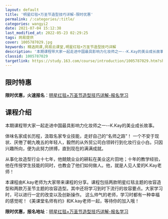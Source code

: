 ```yaml
---
layout: default
title: '明星红毯+万圣节造型技巧详解-限时优惠'
permalink: /:categories/:title/
categories: wangyi2
date: 2021-07-04 15:12:38
last_modified_at: 2022-05-23 02:29:25
tags: 网易提供
cover: 1005787029.jpg
keywords: 精选网课,网易云课堂,明星红毯+万圣节造型技巧详解
description: '本期课程带大家一起走进中国最具影响力化妆师之一--K.Kay的美业成长故事。体味名家成长历程，汲取名家专业技能，走好自己'
classid: 1005787029
targetlink: https://study.163.com/course/introduction/1005787029.htm?share=1&shareId=1025206652&utm_campaign=share&utm_medium=iphoneShare&utm_source=&utm_u=1025206652
---
```


## 限时特惠

**限时优惠，火速报名**：[明星红毯+万圣节造型技巧详解-报名学习](https://study.163.com/course/introduction/1005787029.htm?share=1&shareId=1025206652&utm_campaign=share&utm_medium=iphoneShare&utm_source=&utm_u=1025206652)

## 课程介绍

本期课程带大家一起走进中国最具影响力化妆师之一--K.Kay的美业成长故事。

体味名家成长历程，汲取名家专业技能，走好自己的“名师之路”！ 一个不安于现状、厌倦了朝九晚五的年轻人，毅然的从外贸公司白领转行到化妆行业小白。只因兴趣所向，便为此努力拼搏，直到现在的满满成就。

从事化妆造型行业十七年，他兢兢业业的耕耘在美业这片田地；十年的教学经验，他在传授学生技能的同时，也教会了他们如何做人。他，就是人见人爱的K.Kay老师！

本课程由K.kay老师为大家带来课程的分享。课程包括两款明星红毯主题的妆容造型和两款万圣节主题的妆容造型。其中还将学习到时下流行的妆容要点。大家学习时，可以进行一定的改变以及创新操作。 这么帅气的老师，学习时都有一种幸福的感觉呢！《美课堂名师有约》和K.kay老师一起，等待你的加入哦！

**限时优惠，报名地址**：[明星红毯+万圣节造型技巧详解-报名学习](https://study.163.com/course/introduction/1005787029.htm?share=1&shareId=1025206652&utm_campaign=share&utm_medium=iphoneShare&utm_source=&utm_u=1025206652)


